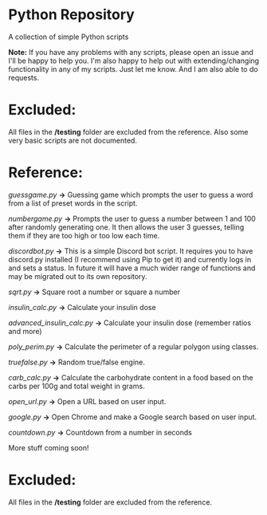 # Python Repository
A collection of simple Python scripts

**Note:** If you have any problems with any scripts, please open an issue and I'll be happy to help you. I'm also happy to help out with extending/changing functionality in any of my scripts. Just let me know.
And I am also able to do requests.

# Excluded:

All files in the **/testing** folder are excluded from the reference.
Also some very basic scripts are not documented.


# Reference:

*guessgame.py* **->** Guessing game which prompts the user to guess a word from a list of preset words in the script.

*numbergame.py* **->** Prompts the user to guess a number between 1 and 100 after randomly generating one. It then allows the user 3 guesses, telling them if they are too high or too low each time.

*discordbot.py* **->** This is a simple Discord bot script. It requires you to have discord.py installed (I recommend using Pip to get it) and currently logs in and sets a status. In future it will have a much wider range of functions and may be migrated out to its own repository.

*sqrt.py* **->** Square root a number or square a number

*insulin_calc.py* **->** Calculate your insulin dose

*advanced_insulin_calc.py* **->** Calculate your insulin dose (remember ratios and more)

*poly_perim.py* **->** Calculate the perimeter of a regular polygon using classes.

*truefalse.py* **->** Random true/false engine.

*carb_calc.py* **->** Calculate the carbohydrate content in a food based on the carbs per 100g and total weight in grams.

*open_url.py* **->** Open a URL based on user input.

*google.py* **->** Open Chrome and make a Google search based on user input.

*countdown.py* **->** Countdown from a number in seconds

More stuff coming soon!

# Excluded:

All files in the **/testing** folder are excluded from the reference.
